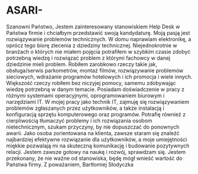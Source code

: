# ASARI-
Szanowni Państwo,
Jestem zainteresowany stanowiskiem Help Desk w Państwa firmie i chciałbym 
przedstawić swoją kandydaturę. Moją pasją jest rozwiązywanie problemów 
technicznych. W domu naprawiam elektronikę, a oprócz tego biorę zlecenia z dziedziny 
technicznej. Niejednokrotnie w branżach o których nie miałem pojęcia potrafiłem w 
szybkim czasie zdobyć potrzebną wiedzę i rozwiązać problem z którymi fachowcy w 
danej dziedzinie mieli problem. 
Robiłem zarobkowo rzeczy takie jak, obsługa/serwis parkometrów, montaż filmów, 
rozwiązywanie problemów sieciowych, wdrażanie programów hotelowych i ich promocja 
i wiele innych. Większość rzeczy robiłem bez niczyjej pomocy, samemu zdobywając 
wiedzę potrzebną w danym temacie.
Posiadam doświadczenie w pracy z różnymi systemami operacyjnymi, 
oprogramowaniem biurowym i narzędziami IT. W mojej pracy jako technik IT, zajmuję 
się rozwiązywaniem problemów zgłaszanych przez użytkowników, a także instalacją i 
konfiguracją sprzętu komputerowego oraz programów. Potrafię również z cierpliwością 
tłumaczyć problemy i ich rozwiązania osobom nietechnicznym, szukam przyczyny, by 
nie dopuszczać do ponownych awarii.
Jako osoba zorientowana na klienta, zawsze staram się znaleźć najbardziej efektywne 
rozwiązanie dla użytkowników, a moje umiejętności miękkie pozwalają mi na skuteczną 
komunikację i budowanie pozytywnych relacji.
Jestem zawsze gotowy na naukę i rozwój, sprawdzam się. Jestem przekonany, że nie 
ważne od stanowiska, będę mógł wnieść wartość do Państwa firmy.
Z poważaniem,
Bartłomiej Słodyczka
